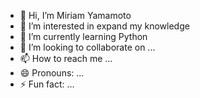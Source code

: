 - 👋 Hi, I’m Miriam Yamamoto 
- 👀 I’m interested in expand my knowledge
- 🌱 I’m currently learning Python
- 💞️ I’m looking to collaborate on ...
- 📫 How to reach me ...
- 😄 Pronouns: ...
- ⚡ Fun fact: ...

<!---
MikaTieko/MikaTieko is a ✨ special ✨ repository because its `README.md` (this file) appears on your GitHub profile.
You can click the Preview link to take a look at your changes.
--->

